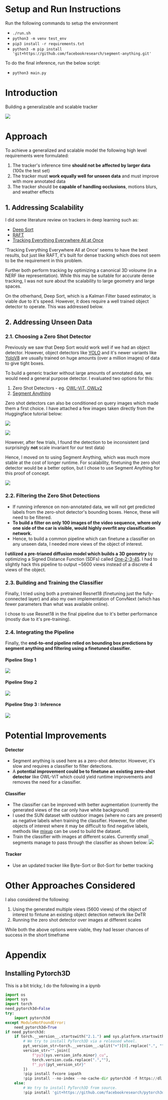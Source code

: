 
# Setup and Run Instructions

Run the following commands to setup the environment
- ```./run.sh```
- ```python3 -m venv test_env```
- ```pip3 install -r requirements.txt```
- ```python3 -m pip install 'git+https://github.com/facebookresearch/segment-anything.git'```

To do the final inference, run the below script:
- ```python3 main.py```


# Introduction

Building a generalizable and scalable tracker

![](docs/gifs/best.gif)

# Approach

To achieve a generalized and scalable model the following high level requirements were formulated:

1. The tracker's inference time **should not be affected by larger data** (100x the test set)
2. The tracker must **work equally well for unseen data** and must improve with more annotated data
3. The tracker should be **capable of handling occlusions**, motions blurs, and weather effects

## 1. Addressing Scalability

I did some literature review on trackers in deep learning such as:
- [Deep Sort](https://arxiv.org/pdf/1703.07402.pdf)
- [RAFT](https://arxiv.org/pdf/2003.12039.pdf)
- [Tracking Everything Everywhere All at Once](https://arxiv.org/pdf/2306.05422.pdf)

'Tracking Everything Everywhere All at Once' seems to have the best results, but just like
RAFT, it's built for dense tracking which does not seem to be the requirement in this
problem.

Further both perform tracking by optimizing a canonical 3D voloume (in a NERF like representation).
While this may be suitable for accurate dense tracking, I was not sure about the scalability to
large geometry and large spaces.

On the otherhand, Deep Sort, which is a Kalman Filter based estimator, is viable due to it's
speed. However, it does require a well trained object detector to operate. This was addressed
below.

## 2. Addressing Unseen Data

### 2.1. Choosing a Zero Shot Detector

Previously we saw that Deep Sort would work well if we had an object detector. However,
object detectors like [YOLO](https://arxiv.org/pdf/1506.02640.pdf) and it's newer variants
like [YoloV8](https://docs.ultralytics.com/modes/track/) are usually trained on huge amounts
(over a million images) of data to give tight boxes.

To build a generic tracker without large amounts of annotated data, we would need a general
purpose detector. I evaluated two options for this:

1. Zero Shot Detectors - eg. [OWL-ViT, OWLv2](https://huggingface.co/docs/transformers/en/tasks/zero_shot_object_detection)
2. [Segment Anything](https://segment-anything.com/)

Zero shot detectors can also be conditioned on query images which made them a first choice. I
have attached a few images taken directly from the Huggingface tutorial below:

![](docs/images/hugging_face_1.png)

![](docs/images/hugging_face_2.png)

However, after few trials, I found the detection to be inconsistent (and
surprisingly **not** scale invariant for our test data)

Hence, I moved on to using Segment Anything, which was much more stable at the cost of longer
runtime. For scalability, finetuning the zero shot detector would be a better option, but I
chose to use Segment Anything for this proof of concept.

![](docs/images/OWL_vit.png)

### 2.2. Filtering the Zero Shot Detections

- If running inference on non-annotated data, we will not get predicted labels from the zero-shot
detector's bounding boxes. Hence, these will need to be filtered.
- **To build a filter on only 100 images of the video sequence, where only one side of the car
is visible, would highly overfit any classification network.**
- Hence, to build a common pipeline which can finetune a classifier on any unseen data, I needed
  more views of the object of interest.

**I utilized a pre-trianed diffusion model which builds a 3D geometry** by optimizing a Signed Distance Function (SDFs) called
[One-2-3-45](https://arxiv.org/pdf/2306.16928.pdf). I had to slightly hack this pipeline to
output ~5600 views instead of a discrete 4 views of the object.

### 2.3. Building and Training the Classifier

Finally, I tried using both a pretrained Resnet18 (finetuning just the fully-connected layer)
and also my own implementation of ConvNext (which has fewer parameters than what was available online).

I chose to use Resnet18 in the final pipeline due to it's better performance (mostly due to
it's pre-training).

### 2.4. Integrating the Pipeline

Finally, the **end-to-end pipeline relied on bounding box predictions by segment anything and
filtering using a finetuned classifier.**

#### Pipeline Step 1
![](docs/images/step1.png)

#### Pipeline Step 2
![](docs/images/step_2.png)

#### Pipeline Step 3 : Inference
![](docs/images/step3.png)

# Potential Improvements

#### Detector
- Segment anything is used here as a zero-shot detector. However, it's slow and requires a
classifier to filter detections.
- A **potential improvement could be to finetune an existing zero-shot detector** like OWL-ViT
  which could yield runtime improvements and removes the need for a classifier.

#### Classifier
- The classifier can be improved with better augmentation (currently the generated views of the car only have white background)
- I used the SUN dataset with outdoor images (where no cars are present) as negative labels when training the classifier.
  However, for other objects of interest where it may be difficult to find negative labels, methods like [mixup](https://arxiv.org/pdf/1710.09412v2.pdf)
  can be used to build the dataset.
- Train the classifier with images at different scales. Currently small segments manage to pass through the classifier as shown below:
  ![](docs/images/bad_dets.png)

#### Tracker
- Use an updated tracker like Byte-Sort or Bot-Sort for better tracking

# Other Approaches Considered

I also considered the following:
1. Using the generated multiple views (5600 views) of the object of interest to fintune an existing object detection network like DeTR
2. Running the zero shot detector over images at different scales

While both the above options were viable, they had lesser chances of success in the short timeframe

# Appendix

## Installing Pytorch3D

This is a bit tricky, I do the following in a ipynb
```python
import os
import sys
import torch
need_pytorch3d=False
try:
    import pytorch3d
except ModuleNotFoundError:
    need_pytorch3d=True
if need_pytorch3d:
    if torch.__version__.startswith("2.1.") and sys.platform.startswith("linux"):
        # We try to install PyTorch3D via a released wheel.
        pyt_version_str=torch.__version__.split("+")[0].replace(".", "")
        version_str="".join([
            f"py3{sys.version_info.minor}_cu",
            torch.version.cuda.replace(".",""),
            f"_pyt{pyt_version_str}"
        ])
        !pip install fvcore iopath
        !pip install --no-index --no-cache-dir pytorch3d -f https://dl.fbaipublicfiles.com/pytorch3d/packaging/wheels/{version_str}/download.html
    else:
        # We try to install PyTorch3D from source.
        !pip install 'git+https://github.com/facebookresearch/pytorch3d.git@stable'
```
